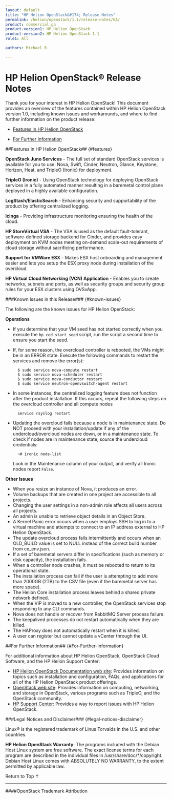 ```yaml
---
layout: default
title: "HP Helion OpenStack&#174; Release Notes"
permalink: /helion/openstack/1.1/release-notes/GA/
product: commercial.ga
product-version1: HP Helion OpenStack
product-version2: HP Helion OpenStack 1.1
role1: All

authors: Michael B

---
```

<!--PUBLISHED-->


<script>

function PageRefresh {
onLoad="window.refresh"
}

PageRefresh();

</script>
<!--
<p style="font-size: small;"> <a href="/helion/openstack/1.1/">&#9664; PREV | <a href="/helion/openstack/1.1/">&#9650; UP</a> | <a href="/helion/openstack/1.1/faq/">NEXT &#9654; </a></p>
-->
# HP Helion OpenStack&reg; Release Notes

Thank you for your interest in HP Helion OpenStack! This document provides an overview of the features contained within HP Helion OpenStack version 1.0, including known issues and workarounds, and where to find further information on the product release:

* [Features in HP Helion OpenStack](#features) 

* [For Further Information](#For-Further-Information) 

##Features in HP Helion OpenStack## {#features}

**OpenStack Juno Services** - The full set of standard OpenStack services is available for you to use: Nova, Swift, Cinder, Neutron, Glance, Keystone, Horizon, Heat, and TripleO (Ironic) for deployment.

**TripleO (Ironic)** - Using OpenStack technology for deploying OpenStack services in a fully automated manner resulting in a baremetal control plane deployed in a highly available configuration.

**LogStash/ElasticSearch** - Enhancing security and supportability of the product by offering centralized logging.

**Icinga** - Providing infrastructure monitoring ensuring the health of the cloud. 

**HP StoreVirtual VSA** - The VSA is used as the default fault-tolerant, software-defined storage backend for Cinder, and provides easy deployment on KVM nodes meeting on-demand scale-out requirements of cloud storage without sacrificing performance.

**Support for VMWare ESX** - Makes ESX host onboarding and management easier and lets you setup the ESX proxy node during installation of the overcloud. 

**HP Virtual Cloud Networking (VCN) Application** - Enables you to create networks, subnets and ports, as well as security groups and security group rules for your ESX clusters using OVSvApp.

###Known Issues in this Release### {#known-issues}

The following are the known issues for HP Helion OpenStack:

**Operations**

* If you determine that your VM seed has not started correctly when you execute the `hp_ced_start_seed` script, run the script a second time to ensure you start the seed.
* If, for some reason, the overcloud controller is rebooted, the VMs might be in an ERROR state. Execute the following commands to restart the services and remove the error(s):
  
		$ sudo service nova-compute restart
		$ sudo service nova-scheduler restart
		$ sudo service nova-conductor restart
		$ sudo service neutron-openvswitch-agent restart

* In some instances, the centralized logging feature does not function after the  product installation. If this occurs, repeat the following steps on the overcloud controller and all compute nodes

        service rsyslog restart
        
* Updating the overcloud fails because a node is in 
maintenance state. Do NOT proceed with your installation/update if any of the undercloud/overcloud nodes are down, or in a maintenance state. To check if nodes are in maintenance state, source the undercloud credentials:

        ~# ironic node-list
        

	Look in the Maintenance column of your output, and verify all  Ironic nodes report `False`.

**Other Issues**

* When you resize an instance of Nova, it produces an error.
* Volume backups that are created in one project are accessible to all projects.
* Changing the user settings in a non-admin role affects all users across all projects.
* An admin is unable to retrieve object details in an Object Store.
* A Kernel Panic error occurs when a user employs SSH to log in to a virtual machine and attempts to connect to an IP address external to HP Helion OpenStack.
* The update overcloud process fails intermittently and occurs when an OLD_BUILD value is set to NULL instead of the correct build number from ce_env.json.
* If a set of baremetal servers differ in specifications (such as memory or disk capacity), the installation fails.
* When a controller node crashes, it must be rebooted to return to its operational state.
* The installation process can fail if the user is attempting to add more than 2000GB (2TB) to the CSV file (even if the baremetal server has more space).
* The Helion Core installation process leaves behind a shared private network defined.
* When the VIP is moved to a new controller, the OpenStack services stop responding to any CLI commands.
* Nova does not handle or recover from RabbitMQ Server process failure.
* The keepalived processes do not restart automatically when they are killed.
* The HAProxy does not automatically restart when it is killed.
* A user can register but cannot update a vCenter through the UI. 

##For Further Information## {#For-Further-Information}

For additional information about HP Helion OpenStack, OpenStack Cloud Software, and the HP Helion Support Center:

* [HP Helion OpenStack Documentation web site](/helion/openstack/1.1/): Provides information on topics such as installation and configuration, FAQs, and applications for all of the HP Helion OpenStack product offerings.
* [OpenStack web site](http://www.openstack.org/): Provides information on computing, networking, and storage in OpenStack, various programs such as TripleO, and the OpenStack community.
* [HP Support Center](http://us-support.external.hp.com/portal/site/hpsc/public): Provides a way to report issues with HP Helion OpenStack.


###Legal Notices and Disclaimer### {#legal-notices-disclaimer}

<!--See the [HP Helion OpenStack Open Source and Third-Party Software License Agreements](/helion/openstack/1.1/commercial-3rd-party-license-agreements/).-->

Linux&reg; is the registered trademark of Linus Torvalds in the U.S. and other countries.


**HP Helion OpenStack Warranty**: 
The programs included with the Debian Host Linux system are free software. The exact license terms for each program are described in the individual files in /usr/share/doc/*/copyright. Debian Host Linux comes with ABSOLUTELY NO WARRANTY, to the extent permitted by applicable law.

<a href="#top" style="padding:14px 0px 14px 0px; text-decoration: none;"> Return to Top &#8593; </a>

----
####OpenStack Trademark Attribution
